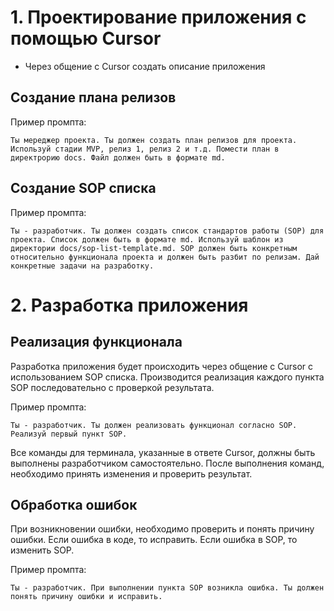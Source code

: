 # 1. Проектирование приложения с помощью Cursor

- Через общение с Cursor создать описание приложения

## Создание плана релизов
Пример промпта:
```
Ты мереджер проекта. Ты должен создать план релизов для проекта. Используй стадии MVP, релиз 1, релиз 2 и т.д. Помести план в директрорию docs. Файл должен быть в формате md.
```

## Создание SOP списка
Пример промпта:
```
Ты - разработчик. Ты должен создать список стандартов работы (SOP) для проекта. Список должен быть в формате md. Используй шаблон из директории docs/sop-list-template.md. SOP должен быть конкретным относительно функционала проекта и должен быть разбит по релизам. Дай конкретные задачи на разработку.
```

# 2. Разработка приложения

## Реализация функционала
Разработка приложения будет происходить через общение с Cursor с использованием SOP списка. Производится реализация каждого пункта SOP последовательно с проверкой результата.

Пример промпта:
```
Ты - разработчик. Ты должен реализовать функционал согласно SOP. Реализуй первый пункт SOP.
```

Все команды для терминала, указанные в ответе Cursor, должны быть выполнены разработчиком самостоятельно. После выполнения команд, необходимо принять изменения и проверить результат.

## Обработка ошибок
При возникновении ошибки, необходимо проверить и понять причину ошибки. Если ошибка в коде, то исправить. Если ошибка в SOP, то изменить SOP.

Пример промпта:
```
Ты - разработчик. При выполнении пункта SOP возникла ошибка. Ты должен понять причину ошибки и исправить.
```